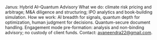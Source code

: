 Janus: Hybrid AI–Quantum Advisory
What we do: climate risk pricing and arbitrage; M&A diligence and structuring; IPO analytics and book-building simulation.
How we work: AI breadth for signals, quantum depth for optimization, human judgment for decisions. Quantum-secure document handling.
Engagement mode pre-formation: analysis and non-binding advisory; no custody of client funds.
Contact: avaneendra22@gmail.com.
